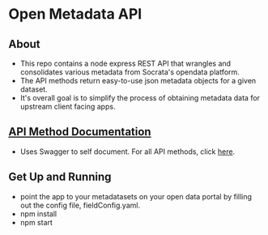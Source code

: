 # Open Metadata API

## About

* This repo contains a node express REST API that wrangles and consolidates various metadata from Socrata's opendata platform.
* The API methods return easy-to-use json metadata objects for a given dataset.
* It's overall goal is to simplify the process of obtaining metadata data for upstream client facing apps.

## [API Method Documentation](http://metadatasf.tk/docs/#!/default/)
* Uses Swagger to self document. For all API methods, click [here](http://metadatasf.tk/docs/#!/default/).

## Get Up and Running
* point the app to your metadatasets on your open data portal by filling out the config file, fieldConfig.yaml.
* npm install
* npm start

